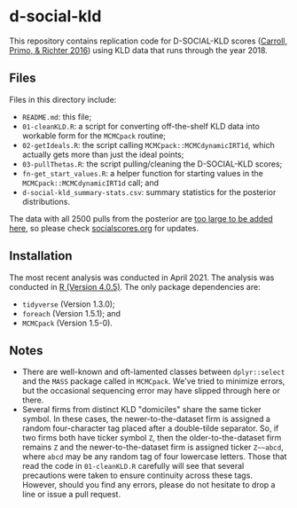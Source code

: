 # d-social-kld

This repository contains replication code for D-SOCIAL-KLD scores ([Carroll, Primo, & Richter 2016](https://onlinelibrary.wiley.com/doi/full/10.1002/smj.2463)) using KLD data that runs through the year 2018.

## Files

Files in this directory include:

  - `README.md`: this file;
  - `01-cleanKLD.R`: a script for converting off-the-shelf KLD data into workable form for the `MCMCpack` routine; 
  - `02-getIdeals.R`: the script calling `MCMCpack::MCMCdynamicIRT1d`, which actually gets more than just the ideal points; 
  - `03-pullThetas.R`: the script pulling/cleaning the D-SOCIAL-KLD scores; 
  - `fn-get_start_values.R`: a helper function for starting values in the `MCMCpack::MCMCdynamicIRT1d` call; and
  - `d-social-kld_summary-stats.csv`: summary statistics for the posterior distributions.

The data with all 2500 pulls from the posterior are [too large to be added here](https://docs.github.com/en/github/managing-large-files/conditions-for-large-files), so please check [socialscores.org](http://socialscores.org/) for updates.

## Installation

The most recent analysis was conducted in April 2021.
The analysis was conducted in [R (Version 4.0.5)](https://cran.r-project.org/).
The only package dependencies are:

  - `tidyverse` (Version 1.3.0);
  - `foreach` (Version 1.5.1); and
  - `MCMCpack` (Version 1.5-0).

## Notes

  - There are well-known and oft-lamented classes between `dplyr::select` and the `MASS` package called in `MCMCpack`. We've tried to minimize errors, but the occasional sequencing error may have slipped through here or there.
  - Several firms from distinct KLD "domiciles" share the same ticker symbol. In these cases, the newer-to-the-dataset firm is assigned a random four-character tag placed after a double-tilde separator. So, if two firms both have ticker symbol `Z`, then the older-to-the-dataset firm remains `Z` and the newer-to-the-dataset firm is assigned ticker `Z~~abcd`, where `abcd` may be any random tag of four lowercase letters. Those that read the code in `01-cleanKLD.R` carefully will see that several precautions were taken to ensure continuity across these tags. However, should you find any errors, please do not hesitate to drop a line or issue a pull request. 
